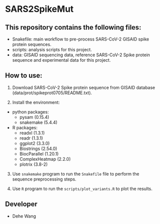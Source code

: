 # SARS2SpikeMut

## This repository contains the following files:

- Snakefile: main workflow to pre-process SARS-CoV-2 GISAID spike protein sequences.
- scripts: analysis scripts for this project.
- data: GISAID sequencing data, reference SARS-CoV-2 Spike protein sequence and experimental data for this project.

## How to use:

1. Download SARS-CoV-2 Spike protein sequence from GISAID database (data/prot/spikeprot0705/README.txt).

2. Install the environment:
  * python packages:
    - pysam (0.15.4)
    - snakemake (5.4.4)
  * R packages:
    - readxl (1.3.1)
    - readr (1.3.1)
    - ggplot2 (3.3.0)
    - Biostrings (2.54.0)
    - BiocParallel (1.20.1)
    - ComplexHeatmap (2.2.0)
    - plotrix (3.8-2)

3. Use `snakemake` program to run the `Snakefile` file to perform the sequence preprocessing steps.

4. Use `R` program to run the `scripts/plot_variants.R` to plot the results.

## Developer

- Dehe Wang

